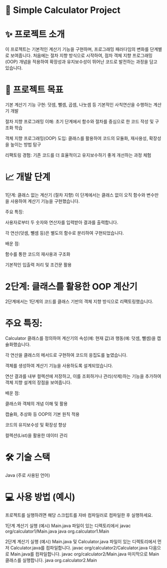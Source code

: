 # 🧮 Simple Calculator Project

# ✨ 프로젝트 소개
이 프로젝트는 기본적인 계산기 기능을 구현하며, 프로그래밍 패러다임의 변화를 단계별로 보여줍니다. 
처음에는 절차 지향 방식으로 시작하여, 점차 객체 지향 프로그래밍(OOP) 개념을 적용하여 확장성과 유지보수성이 뛰어난 코드로 발전하는 과정을 담고 있습니다.

# 🚀 프로젝트 목표
기본 계산기 기능 구현: 덧셈, 뺄셈, 곱셈, 나눗셈 등 기본적인 사칙연산을 수행하는 계산기 개발

절차 지향 프로그래밍 이해: 초기 단계에서 함수와 절차를 중심으로 한 코드 작성 및 구조화 학습

객체 지향 프로그래밍(OOP) 도입: 클래스를 활용하여 코드의 모듈화, 재사용성, 확장성을 높이는 방법 탐구

리팩토링 경험: 기존 코드를 더 효율적이고 유지보수하기 좋게 개선하는 과정 체험

# 📈 개발 단계
1단계: 클래스 없는 계산기 (절차 지향)
이 단계에서는 클래스 없이 오직 함수와 변수만을 사용하여 계산기 기능을 구현했습니다.

주요 특징:

사용자로부터 두 숫자와 연산자를 입력받아 결과를 출력합니다.

각 연산(덧셈, 뺄셈 등)은 별도의 함수로 분리하여 구현되었습니다.

배운 점:

함수를 통한 코드의 재사용과 구조화

기본적인 입출력 처리 및 조건문 활용

# 2단계: 클래스를 활용한 OOP 계산기
2단계에서는 1단계의 코드를 클래스 기반의 객체 지향 방식으로 리팩토링했습니다.

# 주요 특징:

Calculator 클래스를 정의하여 계산기의 속성(예: 현재 값)과 행동(예: 덧셈, 뺄셈)을 캡슐화했습니다.

각 연산을 클래스의 메서드로 구현하여 코드의 응집도를 높였습니다.

객체를 생성하여 계산기 기능을 사용하도록 설계되었습니다.

연산 결과를 내부 컬렉션에 저장하고, 이를 조회하거나 관리(삭제)하는 기능을 추가하여 객체 지향 설계의 장점을 보여줍니다.

배운 점:

클래스와 객체의 개념 이해 및 활용

캡슐화, 추상화 등 OOP의 기본 원칙 적용

코드의 유지보수성 및 확장성 향상

컬렉션(List)을 활용한 데이터 관리

# 🛠️ 기술 스택
Java (주로 사용된 언어)

# 💻 사용 방법 (예시)
프로젝트를 실행하려면 해당 스크립트를 자바 컴파일러로 컴파일한 후 실행하세요.

 1단계 계산기 실행 (예시)
 Main.java 파일이 있는 디렉토리에서
javac org/calculator1/Main.java
java org.calculator1.Main

 2단계 계산기 실행 (예시)
 Main.java 및 Calculator.java 파일이 있는 디렉토리에서
 먼저 Calculator.java를 컴파일합니다.
javac org/calculator2/Calculator.java
 다음으로 Main.java를 컴파일합니다.
javac org/calculator2/Main.java
 마지막으로 Main 클래스를 실행합니다.
java org.calculator2.Main
